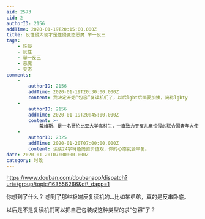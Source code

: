 ```yaml
---
aid: 2573
cid: 2
authorID: 2156
addTime: 2020-01-19T20:15:00.000Z
title: 反性侵大使才是性侵变态恶魔 举一反三
tags:
    - 性侵
    - 反性
    - 举一反三
    - 恶魔
    - 变态
comments:
    -
        authorID: 2156
        addTime: 2020-01-19T20:30:00.000Z
        content: 我决定开始“包容”复读机们了，以后lgbt后面要加姨，简称lgbty
    -
        authorID: 2156
        addTime: 2020-01-19T20:45:00.000Z
        content: >-
            戴维斯，是一名哥伦比亚大学高材生，一直致力于反儿童性侵的联合国青年大使！然后，他向一位在色情网站卧底的警察，发送了大量成年人性虐儿童的照片，以此为交换，希望卧底警官将他2岁女儿不穿衣服的照片发送给他。然后，警方在戴维斯的手机中找到大量儿童色情照片。戴维斯对此供认不讳，他还承认自己与一名15岁男孩发生过关系
    -
        authorID: 2325
        addTime: 2020-01-20T07:00:00.000Z
        content: 读读24字特色简直价值观，你的心态就会平复。
date: 2020-01-20T07:00:00.000Z
category: 时政
---
```


https://www.douban.com/doubanapp/dispatch?uri=/group/topic/163556266&dt\_dapp=1

你想到了什么？ 想到了那些极端反复读机的...比如某弟弟，真的是反串卧底。

以后是不是复读机们可以把自己包装成这种类型的求“包容”了？
